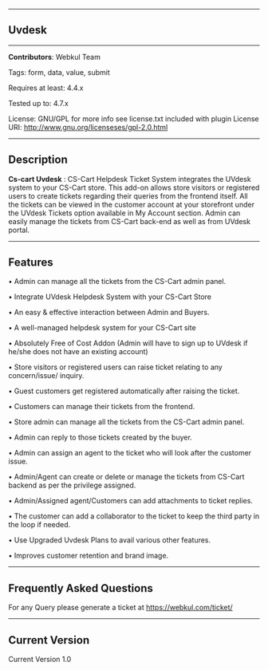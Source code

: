 ------------------------------------
Uvdesk
------------------------------------
------------------------------------

**Contributors**: Webkul Team 

Tags: form, data, value, submit 

Requires at least: 4.4.x 

Tested up to: 4.7.x 

License: GNU/GPL for more info see license.txt included with plugin License URI: http://www.gnu.org/licenseses/gpl-2.0.html

------------------------------------
Description 
------------------------------------

**Cs-cart Uvdesk** : CS-Cart Helpdesk Ticket System integrates the UVdesk system to your CS-Cart store. This add-on allows store visitors or registered users to create tickets regarding their queries from the frontend itself. All the tickets can be viewed in the customer account at your storefront under the UVdesk Tickets option available in My Account section. Admin can easily manage the tickets from CS-Cart back-end as well as from UVdesk portal.


------------------------------------
Features
------------------------------------
• Admin can manage all the tickets from the CS-Cart admin panel.

• Integrate UVdesk Helpdesk System with your CS-Cart Store

• An easy & effective interaction between Admin and Buyers.

• A well-managed helpdesk system for your CS-Cart site

• Absolutely Free of Cost Addon (Admin will have to sign up to UVdesk if he/she does not have an existing account)

• Store visitors or registered users can raise ticket relating to any concern/issue/ inquiry.

• Guest customers get registered automatically after raising the ticket.

• Customers can manage their tickets from the frontend.

• Store admin can manage all the tickets from the CS-Cart admin panel.

• Admin can reply to those tickets created by the buyer.

• Admin can assign an agent to the ticket who will look after the customer issue.

• Admin/Agent can create or delete or manage the tickets from CS-Cart backend as per the privilege assigned.

• Admin/Assigned agent/Customers can add attachments to ticket replies.

• The customer can add a collaborator to the ticket to keep the third party in the loop if needed.

• Use Upgraded Uvdesk Plans to avail various other features.

• Improves customer retention and brand image.

------------------------------------
Frequently Asked Questions
------------------------------------

For any Query please generate a ticket at https://webkul.com/ticket/

------------------------------------
Current Version
------------------------------------

Current Version 1.0

